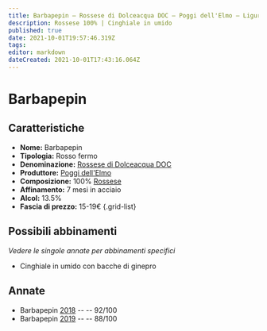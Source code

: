 ```yaml
---
title: Barbapepin – Rossese di Dolceacqua DOC – Poggi dell'Elmo – Liguria (IT) – 15-19€ – 3★-5★
description: Rossese 100% | Cinghiale in umido
published: true
date: 2021-10-01T19:57:46.319Z
tags: 
editor: markdown
dateCreated: 2021-10-01T17:43:16.064Z
---
```


# Barbapepin

## Caratteristiche
- **Nome:** Barbapepin
- **Tipologia:** Rosso fermo
- **Denominazione:** [Rossese di Dolceacqua DOC](/denominazioni/Italia/Liguria/DOC/Rossese-di-Dolceacqua) 
- **Produttore:** [Poggi dell'Elmo](/produttori/Italia/Liguria/Poggi-dell-Elmo) 
- **Composizione:** 100% [Rossese](/vitigni/Italia/rossese)
- **Affinamento:** 7 mesi in acciaio
- **Alcol:** 13.5%
- **Fascia di prezzo:** 15-19€
{.grid-list}



## Possibili abbinamenti
*Vedere le singole annate per abbinamenti specifici*

- Cinghiale in umido con bacche di ginepro

## Annate
- Barbapepin [2018](vini/Italia/Liguria/Poggi-dell-Elmo/Barbapepin/2018) -- <span class="star-5"></span> -- 92/100
- Barbapepin [2019](vini/Italia/Liguria/Poggi-dell-Elmo/Barbapepin/2019) -- <span class="star-3"></span> -- 88/100
